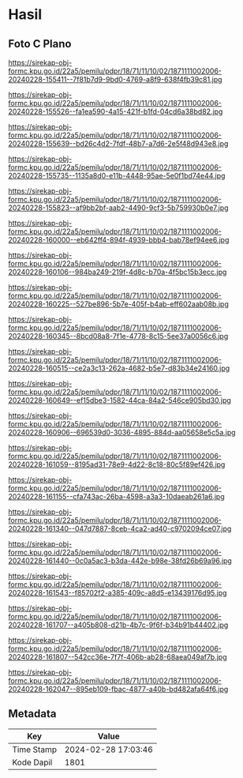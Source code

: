 # Hasil

## Foto C Plano

https://sirekap-obj-formc.kpu.go.id/22a5/pemilu/pdpr/18/71/11/10/02/1871111002006-20240228-155411--7f81b7d9-9bd0-4769-a8f9-638f4fb39c81.jpg

https://sirekap-obj-formc.kpu.go.id/22a5/pemilu/pdpr/18/71/11/10/02/1871111002006-20240228-155526--fa1ea590-4a15-421f-b1fd-04cd6a38bd82.jpg

https://sirekap-obj-formc.kpu.go.id/22a5/pemilu/pdpr/18/71/11/10/02/1871111002006-20240228-155639--bd26c4d2-7fdf-48b7-a7d6-2e5f48d943e8.jpg

https://sirekap-obj-formc.kpu.go.id/22a5/pemilu/pdpr/18/71/11/10/02/1871111002006-20240228-155735--1135a8d0-e11b-4448-95ae-5e0f1bd74e44.jpg

https://sirekap-obj-formc.kpu.go.id/22a5/pemilu/pdpr/18/71/11/10/02/1871111002006-20240228-155823--af9bb2bf-aab2-4490-9cf3-5b759930b0e7.jpg

https://sirekap-obj-formc.kpu.go.id/22a5/pemilu/pdpr/18/71/11/10/02/1871111002006-20240228-160000--eb642ff4-894f-4939-bbb4-bab78ef94ee6.jpg

https://sirekap-obj-formc.kpu.go.id/22a5/pemilu/pdpr/18/71/11/10/02/1871111002006-20240228-160106--984ba249-219f-4d8c-b70a-4f5bc15b3ecc.jpg

https://sirekap-obj-formc.kpu.go.id/22a5/pemilu/pdpr/18/71/11/10/02/1871111002006-20240228-160225--527be896-5b7e-405f-b4ab-eff602aab08b.jpg

https://sirekap-obj-formc.kpu.go.id/22a5/pemilu/pdpr/18/71/11/10/02/1871111002006-20240228-160345--8bcd08a8-7f1e-4778-8c15-5ee37a0056c6.jpg

https://sirekap-obj-formc.kpu.go.id/22a5/pemilu/pdpr/18/71/11/10/02/1871111002006-20240228-160515--ce2a3c13-262a-4682-b5e7-d83b34e24160.jpg

https://sirekap-obj-formc.kpu.go.id/22a5/pemilu/pdpr/18/71/11/10/02/1871111002006-20240228-160649--ef15dbe3-1582-44ca-84a2-546ce905bd30.jpg

https://sirekap-obj-formc.kpu.go.id/22a5/pemilu/pdpr/18/71/11/10/02/1871111002006-20240228-160906--696539d0-3036-4895-884d-aa05658e5c5a.jpg

https://sirekap-obj-formc.kpu.go.id/22a5/pemilu/pdpr/18/71/11/10/02/1871111002006-20240228-161059--8195ad31-78e9-4d22-8c18-80c5f89ef426.jpg

https://sirekap-obj-formc.kpu.go.id/22a5/pemilu/pdpr/18/71/11/10/02/1871111002006-20240228-161155--cfa743ac-26ba-4598-a3a3-10daeab261a6.jpg

https://sirekap-obj-formc.kpu.go.id/22a5/pemilu/pdpr/18/71/11/10/02/1871111002006-20240228-161340--047d7887-8ceb-4ca2-ad40-c9702094ce07.jpg

https://sirekap-obj-formc.kpu.go.id/22a5/pemilu/pdpr/18/71/11/10/02/1871111002006-20240228-161440--0c0a5ac3-b3da-442e-b98e-38fd26b69a96.jpg

https://sirekap-obj-formc.kpu.go.id/22a5/pemilu/pdpr/18/71/11/10/02/1871111002006-20240228-161543--f85702f2-a385-409c-a8d5-e13439176d95.jpg

https://sirekap-obj-formc.kpu.go.id/22a5/pemilu/pdpr/18/71/11/10/02/1871111002006-20240228-161707--a405b808-d21b-4b7c-9f6f-b34b91b44402.jpg

https://sirekap-obj-formc.kpu.go.id/22a5/pemilu/pdpr/18/71/11/10/02/1871111002006-20240228-161807--542cc36e-7f7f-406b-ab28-68aea049af7b.jpg

https://sirekap-obj-formc.kpu.go.id/22a5/pemilu/pdpr/18/71/11/10/02/1871111002006-20240228-162047--895eb109-fbac-4877-a40b-bd482afa64f6.jpg


## Metadata

| Key        | Value               |
| ---------- | ------------------- |
| Time Stamp | 2024-02-28 17:03:46 |
| Kode Dapil | 1801                |



